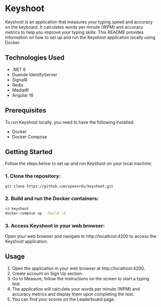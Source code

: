 # Keyshoot

Keyshoot is an application that measures your typing speed and accuracy on the keyboard. It calculates words per minute (WPM) and accuracy metrics to help you improve your typing skills. This README provides information on how to set up and run the Keyshoot application locally using Docker.

## Technologies Used

- .NET 6
- Duende IdentityServer
- SignalR
- Redis
- MediatR
- Angular 16

## Prerequisites

To run Keyshoot locally, you need to have the following installed:

- Docker
- Docker Compose

## Getting Started

Follow the steps below to set up and run Keyshoot on your local machine:

### 1. Clone the repository:

   ```bash
   git clone https://github.com/spexords/keyshoot.git
   ```

### 2. Build and run the Docker containers:

   ```bash
   cd keyshoot
   docker-compose up --build -d
   ```

### 3. Access Keyshoot in your web browser:

  Open your web browser and navigate to http://localhost:4200 to access the Keyshoot application.

## Usage

  1. Open the application in your web browser at http://localhost:4200.
  2. Create account on Sign Up section.
  3. Go to Measure, follow the instructions on the screen to start a typing test.
  4. The application will calculate your words per minute (WPM) and accuracy metrics and display them upon completing the test.
  5. You can find your scores on the Leaderboard page.
